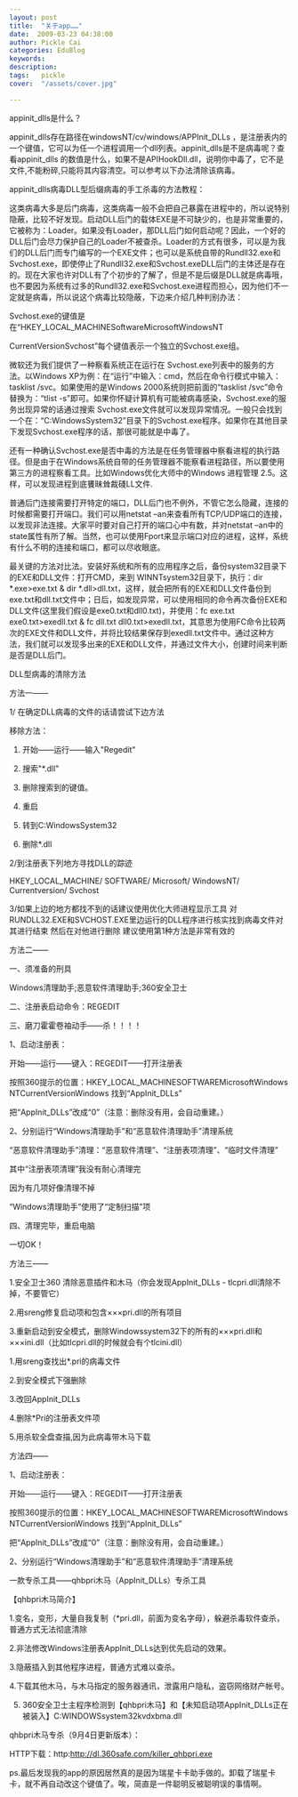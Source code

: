 ```yaml
---
layout: post  
title:  "关于app……"
date:  2009-03-23 04:38:00
author: Pickle Cai  
categories: EduBlog  
keywords: 
description:   
tags:	pickle   
cover:  "/assets/cover.jpg"  

---
```


appinit_dlls是什么？ 



appinit_dlls存在路径在windowsNT/cv/windows/APPInit_DLLs ，是注册表内的一个键值，它可以为任一个进程调用一个dll列表。appinit_dlls是不是病毒呢？查看appinit_dlls 的数值是什么，如果不是APIHookDll.dll，说明你中毒了，它不是文件,不能粉碎,只能将其内容清空。可以参考以下办法清除该病毒。



appinit_dlls病毒DLL型后缀病毒的手工杀毒的方法教程： 



   这类病毒大多是后门病毒，这类病毒一般不会把自己暴露在进程中的，所以说特别隐蔽，比较不好发现。启动DLL后门的载体EXE是不可缺少的，也是非常重要的，它被称为：Loader。如果没有Loader，那DLL后门如何启动呢？因此，一个好的DLL后门会尽力保护自己的Loader不被查杀。Loader的方式有很多，可以是为我们的DLL后门而专门编写的一个EXE文件；也可以是系统自带的Rundll32.exe和 Svchost.exe，即使停止了Rundll32.exe和Svchost.exeDLL后门的主体还是存在的。现在大家也许对DLL有了个初步的了解了，但是不是后缀是DLL就是病毒哦，也不要因为系统有过多的Rundll32.exe和Svchost.exe进程而担心，因为他们不一定就是病毒，所以说这个病毒比较隐蔽，下边来介绍几种判别办法：





Svchost.exe的键值是在“HKEY_LOCAL_MACHINESoftwareMicrosoftWindowsNT 

CurrentVersionSvchost”每个键值表示一个独立的Svchost.exe组。

微软还为我们提供了一种察看系统正在运行在 Svchost.exe列表中的服务的方法。以Windows XP为例：在“运行”中输入：cmd，然后在命令行模式中输入：tasklist /svc。如果使用的是Windows 2000系统则把前面的“tasklist /svc”命令替换为：“tlist -s”即可。如果你怀疑计算机有可能被病毒感染，Svchost.exe的服务出现异常的话通过搜索 Svchost.exe文件就可以发现异常情况。一般只会找到一个在：“C:WindowsSystem32”目录下的Svchost.exe程序。如果你在其他目录下发现Svchost.exe程序的话，那很可能就是中毒了。 

还有一种确认Svchost.exe是否中毒的方法是在任务管理器中察看进程的执行路径。但是由于在Windows系统自带的任务管理器不能察看进程路径，所以要使用第三方的进程察看工具。比如Windows优化大师中的Windows 进程管理 2.5。这样，可以发现进程到底饔昧耸裁碊LL文件. 

普通后门连接需要打开特定的端口，DLL后门也不例外，不管它怎么隐藏，连接的时候都需要打开端口。我们可以用netstat –an来查看所有TCP/UDP端口的连接，以发现非法连接。大家平时要对自己打开的端口心中有数，并对netstat –an中的state属性有所了解。当然，也可以使用Fport来显示端口对应的进程，这样，系统有什么不明的连接和端口，都可以尽收眼底。 

最关键的方法对比法。安装好系统和所有的应用程序之后，备份system32目录下的EXE和DLL文件：打开CMD，来到 WINNTsystem32目录下，执行：dir *.exe>exe.txt & dir *.dll>dll.txt，这样，就会把所有的EXE和DLL文件备份到exe.txt和dll.txt文件中；日后，如发现异常，可以使用相同的命令再次备份EXE和DLL文件(这里我们假设是exe0.txt和dll0.txt)，并使用：fc exe.txt exe0.txt>exedll.txt & fc dll.txt dll0.txt>exedll.txt，其意思为使用FC命令比较两次的EXE文件和DLL文件，并将比较结果保存到exedll.txt文件中。通过这种方法，我们就可以发现多出来的EXE和DLL文件，并通过文件大小，创建时间来判断是否是DLL后门。

DLL型病毒的清除方法



方法一——



1/ 在确定DLL病毒的文件的话请尝试下边方法 

移除方法： 

1. 开始——运行——输入"Regedit" 

2. 搜索"*.dll" 

3. 删除搜索到的键值。 

4. 重启 

5. 转到C:WindowsSystem32 

6. 删除*.dll 

2/到注册表下列地方寻找DLL的踪迹 

HKEY_LOCAL_MACHINE/ SOFTWARE/ Microsoft/ WindowsNT/ Currentversion/ Svchost 

3/如果上边的地方都找不到的话建议使用优化大师进程显示工具 对 RUNDLL32.EXE和SVCHOST.EXE里边运行的DLL程序进行核实找到病毒文件对其进行结束 然后在对他进行删除 建议使用第1种方法是非常有效的 



 



方法二—— 



一、须准备的刑具 

Windows清理助手;恶意软件清理助手;360安全卫士 

二、注册表启动命令：REGEDIT 

三、磨刀霍霍卷袖动手——杀！！！！ 

1、启动注册表： 

开始——运行——键入：REGEDIT——打开注册表 

按照360提示的位置：HKEY_LOCAL_MACHINESOFTWAREMicrosoftWindows NTCurrentVersionWindows 找到“AppInit_DLLs” 

把“AppInit_DLLs”改成“0”（注意：删除没有用，会自动重建。） 

2、分别运行“Windows清理助手”和“恶意软件清理助手”清理系统 

“恶意软件清理助手”清理：“恶意软件清理”、“注册表项清理”、“临时文件清理” 

其中“注册表项清理”我没有耐心清理完 

因为有几项好像清理不掉 

“Windows清理助手”使用了“定制扫描”项 

四、清理完毕，重启电脑 

一切OK！ 



 



方法三——



1.安全卫士360 清除恶意插件和木马（你会发现AppInit_DLLs - tlcpri.dll清除不掉，不要管它）

2.用sreng修复启动项和包含×××pri.dll的所有项目

3.重新启动到安全模式，删除Windowssystem32下的所有的×××pri.dll和×××ini.dll（比如tlcpri.dll的时候就会有个tlcini.dll）



1.用sreng查找出*.pri的病毒文件

2.到安全模式下强删除

3.改回AppInit_DLLs 

4.删除*Pri的注册表文件项

5.用杀软全盘查描,因为此病毒带木马下载





方法四—— 



1、启动注册表： 

开始——运行——键入：REGEDIT——打开注册表 

按照360提示的位置：HKEY_LOCAL_MACHINESOFTWAREMicrosoftWindows NTCurrentVersionWindows 找到“AppInit_DLLs” 

把“AppInit_DLLs”改成“0”（注意：删除没有用，会自动重建。） 



2、分别运行“Windows清理助手”和“恶意软件清理助手”清理系统 



 



一款专杀工具——qhbpri木马（AppInit_DLLs）专杀工具 

【qhbpri木马简介】 



1.变名，变形，大量自我复制（*pri.dll，前面为变名字母），躲避杀毒软件查杀，普通方式无法彻底清除 

2.非法修改Windows注册表AppInit_DLLs达到优先启动的效果。 

3.隐蔽插入到其他程序进程，普通方式难以查杀。 

4.下载其他木马，与木马指定的服务器通讯，泄露用户隐私，盗窃网络财产帐号。 

5. 360安全卫士主程序检测到【qhbpri木马】和【未知启动项AppInit_DLLs正在被装入】C:WINDOWSsystem32kvdxbma.dll 



qhbpri木马专杀（9月4日更新版本）： 



HTTP下载：http:http://dl.360safe.com/killer_qhbpri.exe 



 



ps.最后发现我的app的原因居然真的是因为瑞星卡卡助手做的。卸载了瑞星卡卡，就不再自动改这个键值了。唉，简直是一件聪明反被聪明误的事情啊。



		    
